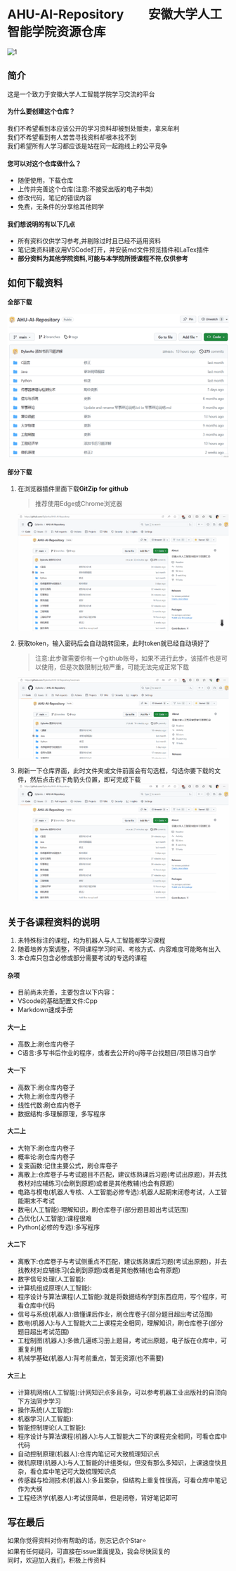 # AHU-AI-Repository&emsp;&emsp;安徽大学人工智能学院资源仓库
![1](https://img.shields.io/badge/AHU-AI-blue)
## 简介
这是一个致力于安徽大学人工智能学院学习交流的平台<br>
#### 为什么要创建这个仓库？
我们不希望看到本应该公开的学习资料却被到处贩卖，拿来牟利<br>
我们不希望看到有人苦苦寻找资料却根本找不到<br>
我们希望所有人学习都应该是站在同一起跑线上的公平竞争<br>
#### 您可以对这个仓库做什么？
* 随便使用，下载仓库
* 上传并完善这个仓库(注意:不接受出版的电子书类)
* 修改代码，笔记的错误内容
* 免费，无条件的分享给其他同学
#### 我们想说明的有以下几点
* 所有资料仅供学习参考,并剔除过时且已经不适用资料
* 笔记类资料建议用VSCode打开，并安装md文件预览插件和LaTex插件
* **部分资料为其他学院资料,可能与本学院所授课程不符,仅供参考**
## 如何下载资料
#### 全部下载
![](image/全部下载.gif)
#### 部分下载
1. 在浏览器插件里面下载**GitZip for github**
   >推荐使用Edge或Chrome浏览器

   ![](image/扩展.gif)
2. 获取token，输入密码后会自动跳转回来，此时token就已经自动填好了<br>
   >注意:此步骤需要你有一个github账号，如果不进行此步，该插件也是可以使用，但是次数限制比较严重，可能无法完成正常下载<br>

   ![](image/token.gif)
3. 刷新一下仓库界面，此时文件夹或文件前面会有勾选框，勾选你要下载的文件，然后点击右下角箭头位置，即可完成下载
   ![](image/下载.gif)
## 关于各课程资料的说明
1. 未特殊标注的课程，均为机器人与人工智能都学习课程
2. 随着培养方案调整，不同课程学习时间、考核方式、内容难度可能略有出入
3. 本仓库只包含必修或部分需要考试的专选的课程
#### 杂项
* 目前尚未完善，主要包含以下内容：
* VScode的基础配置文件:Cpp
* Markdown速成手册
#### 大一上
* 高数上:刷仓库内卷子
* C语言:多写书后作业的程序，或者去公开的oj等平台找题目/项目练习自学
#### 大一下
* 高数下:刷仓库内卷子
* 大物上:刷仓库内卷子
* 线性代数:刷仓库内卷子
* 数据结构:多理解原理，多写程序
#### 大二上
* 大物下:刷仓库内卷子
* 概率论:刷仓库内卷子
* 复变函数:记住主要公式，刷仓库卷子
* 离散上:仓库卷子与考试题目不匹配，建议练熟课后习题(考试出原题)，并去找教材对应辅练习(会刷到原题)或者是其他教辅(也会有原题)
* 电路与模电(机器人专核、人工智能必修专选):机器人起期末闭卷考试，人工智能期末不考试
* 数电(人工智能):理解知识，刷仓库卷子(部分题目超出考试范围)
* 凸优化(人工智能):课程很难
* Python(必修的专选):多写程序
#### 大二下
* 离散下:仓库卷子与考试侧重点不匹配，建议练熟课后习题(考试出原题)，并去找教材对应辅练习(会刷到原题)或者是其他教辅(也会有原题)
* 数字信号处理(人工智能):
* 计算机组成原理(人工智能):
* 程序设计与算法课程(人工智能):就是将数据结构学到东西应用，写个程序，可看仓库中代码
* 信号与系统(机器人):做懂课后作业，刷仓库卷子(部分题目超出考试范围)
* 数电(机器人):与人工智能大二上课程完全相同，理解知识，刷仓库卷子(部分题目超出考试范围)
* 工程制图(机器人):多做几遍练习册上题目，考试出原题，电子版在仓库中，可重复利用
* 机械学基础(机器人):背考前重点，暂无资源(也不需要)
#### 大三上
* 计算机网络(人工智能):计网知识点多且杂，可以参考机器工业出版社的自顶向下方法同步学习
* 操作系统(人工智能):
* 机器学习(人工智能):
* 智能控制理论(人工智能):
* 程序设计与算法课程(机器人):与人工智能大二下的课程完全相同，可看仓库中代码
* 自动控制原理(机器人):仓库内笔记可大致梳理知识点
* 微机原理(机器人):与人工智能的计组类似，但没有那么多知识，上课速度快且杂，看仓库中笔记可大致梳理知识点
* 传感器与检测技术(机器人):多且繁杂，但结构上重复性很高，可看仓库中笔记作为大纲
* 工程经济学(机器人):考试很简单，但是闭卷，背好笔记即可
## 写在最后
如果你觉得资料对你有帮助的话，别忘记点个Star⭐<br>
如果有任何疑问，可直接在issue里面提及，我会尽快回复的<br>
同时，欢迎加入我们，积极上传资料<br>
